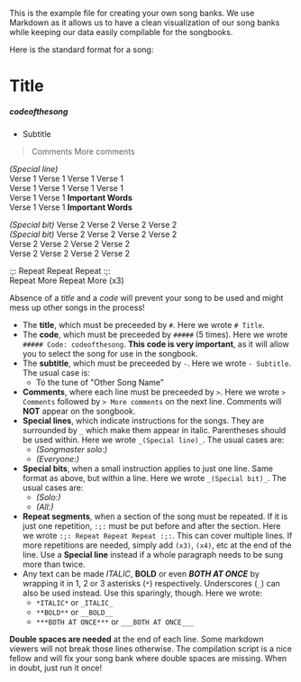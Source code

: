 This is the example file for creating your own song banks. We use Markdown as it allows us to have a clean visualization of our song banks while keeping our data easily compilable for the songbooks.  

Here is the standard format for a song:  

# Title
##### codeofthesong
- Subtitle

> Comments
> More comments

_(Special line)_  
Verse 1 Verse 1 Verse 1 Verse 1  
Verse 1 Verse 1 Verse 1 Verse 1  
Verse 1 Verse 1 **Important Words**  
Verse 1 Verse 1 **Important Words**  

_(Special bit)_ Verse 2 Verse 2 Verse 2 Verse 2  
_(Special bit)_ Verse 2 Verse 2 Verse 2 Verse 2  
Verse 2 Verse 2 Verse 2 Verse 2  
Verse 2 Verse 2 Verse 2 Verse 2  

:;: Repeat Repeat Repeat :;:  
Repeat More Repeat More (x3)  

Absence of a *title* and a *code* will prevent your song to be used and might mess up other songs in the process!

- The **title**, which must be preceeded by `#`. Here we wrote `# Title`.
- The **code**, which must be preceeded by `#####` (5 times). Here we wrote `##### Code: codeofthesong`. **This code is very important**, as it will allow you to select the song for use in the songbook.
- The **subtitle**, which must be preceeded by `-`. Here we wrote `- Subtitle`. The usual case is:
    - To the tune of "Other Song Name"
- **Comments**, where each line must be preceeded by `>`. Here we wrote `> Comments` followed by `> More comments` on the next line. Comments will **NOT** appear on the songbook.
- **Special lines**, which indicate instructions for the songs. They are surrounded by `_` which make them appear in italic. Parentheses should be used within. Here we wrote `_(Special line)_`. The usual cases are:
    - _(Songmaster solo:)_
    - _(Everyone:)_
- **Special bits**, when a small instruction applies to just one line. Same format as above, but within a line. Here we wrote `_(Special bit)_`. The usual cases are:
    - _(Solo:)_
    - _(All:)_
- **Repeat segments**, when a section of the song must be repeated. If it is just one repetition, `:;:` must be put before and after the section. Here we wrote `:;: Repeat Repeat Repeat :;:`. This can cover multiple lines. If more repetitions are needed, simply add `(x3)`, `(x4)`, etc at the end of the line. Use a **Special line** instead if a whole paragraph needs to be sung more than twice.
- Any text can be made *ITALIC*, **BOLD** or even ***BOTH AT ONCE*** by wrapping it in 1, 2 or 3 asterisks (`*`) respectively. Underscores (`_`) can also be used instead. Use this sparingly, though. Here we wrote:
    - `*ITALIC*` or `_ITALIC_`
    - `**BOLD**` or `__BOLD__`
    - `***BOTH AT ONCE***` or `___BOTH AT ONCE___`


**Double spaces are needed** at the end of each line. Some markdown viewers will not break those lines otherwise. The compilation script is a nice fellow and will fix your song bank where double spaces are missing. When in doubt, just run it once!  